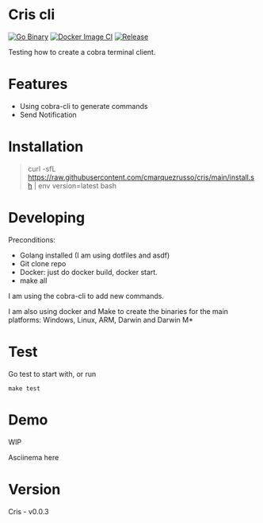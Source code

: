 # Cris cli
[![Go Binary](https://github.com/cmarquezrusso/cris/actions/workflows/go.yml/badge.svg)](https://github.com/cmarquezrusso/cris/actions/workflows/go.yml)
[![Docker Image CI](https://github.com/cmarquezrusso/cris/actions/workflows/docker-image.yml/badge.svg)](https://github.com/cmarquezrusso/cris/actions/workflows/docker-image.yml)
[![Release](https://github.com/cmarquezrusso/cris/actions/workflows/go-release.yml/badge.svg)](https://github.com/cmarquezrusso/cris/actions/workflows/go-release.yml)

Testing how to create a cobra terminal client. 

# Features

- Using cobra-cli to generate commands
- Send Notification

# Installation

> curl -sfL https://raw.githubusercontent.com/cmarquezrusso/cris/main/install.sh | env version=latest bash 

# Developing

Preconditions:

- Golang installed (I am using dotfiles and asdf)
- Git clone repo
- Docker:
    just do docker build, docker start.
- make all

I am using the cobra-cli to add new commands.

I am also using docker and Make to create the binaries for the main platforms: Windows, Linux, ARM, Darwin and Darwin M*

# Test

Go test to start with, or run

```
make test
```

# Demo

WIP 

Asciinema here

# Version 

Cris - v0.0.3
